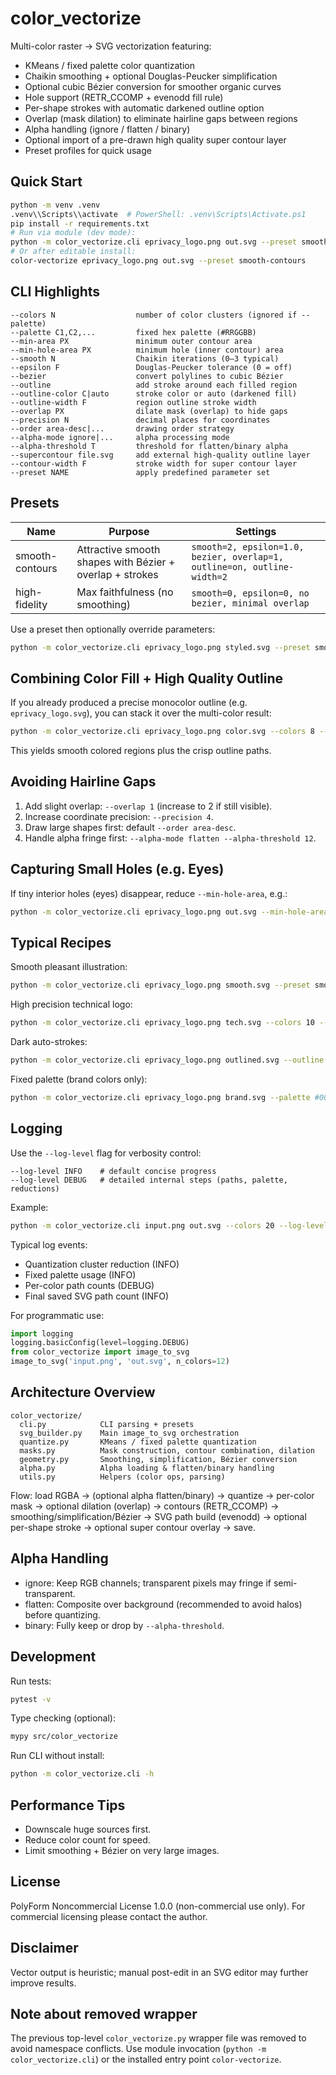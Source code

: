 # color_vectorize

Multi-color raster → SVG vectorization featuring:
- KMeans / fixed palette color quantization
- Chaikin smoothing + optional Douglas-Peucker simplification
- Optional cubic Bézier conversion for smoother organic curves
- Hole support (RETR_CCOMP + evenodd fill rule)
- Per-shape strokes with automatic darkened outline option
- Overlap (mask dilation) to eliminate hairline gaps between regions
- Alpha handling (ignore / flatten / binary)
- Optional import of a pre-drawn high quality super contour layer
- Preset profiles for quick usage

## Quick Start
```bash
python -m venv .venv
.venv\\Scripts\\activate  # PowerShell: .venv\Scripts\Activate.ps1
pip install -r requirements.txt
# Run via module (dev mode):
python -m color_vectorize.cli eprivacy_logo.png out.svg --preset smooth-contours
# Or after editable install:
color-vectorize eprivacy_logo.png out.svg --preset smooth-contours
```

## CLI Highlights
```
--colors N                  number of color clusters (ignored if --palette)
--palette C1,C2,...         fixed hex palette (#RRGGBB)
--min-area PX               minimum outer contour area
--min-hole-area PX          minimum hole (inner contour) area
--smooth N                  Chaikin iterations (0–3 typical)
--epsilon F                 Douglas-Peucker tolerance (0 = off)
--bezier                    convert polylines to cubic Bézier
--outline                   add stroke around each filled region
--outline-color C|auto      stroke color or auto (darkened fill)
--outline-width F           region outline stroke width
--overlap PX                dilate mask (overlap) to hide gaps
--precision N               decimal places for coordinates
--order area-desc|...       drawing order strategy
--alpha-mode ignore|...     alpha processing mode
--alpha-threshold T         threshold for flatten/binary alpha
--supercontour file.svg     add external high-quality outline layer
--contour-width F           stroke width for super contour layer
--preset NAME               apply predefined parameter set
```

## Presets
| Name | Purpose | Settings |
|------|---------|----------|
| smooth-contours | Attractive smooth shapes with Bézier + overlap + strokes | `smooth=2, epsilon=1.0, bezier, overlap=1, outline=on, outline-width=2` |
| high-fidelity | Max faithfulness (no smoothing) | `smooth=0, epsilon=0, no bezier, minimal overlap` |

Use a preset then optionally override parameters:
```bash
python -m color_vectorize.cli eprivacy_logo.png styled.svg --preset smooth-contours --colors 8 --outline-color auto
```

## Combining Color Fill + High Quality Outline
If you already produced a precise monocolor outline (e.g. `eprivacy_logo.svg`), you can stack it over the multi-color result:
```bash
python -m color_vectorize.cli eprivacy_logo.png color.svg --colors 8 --smooth 2 --epsilon 1.0 --bezier --overlap 1 --supercontour eprivacy_logo.svg --contour-width 2
```
This yields smooth colored regions plus the crisp outline paths.

## Avoiding Hairline Gaps
1. Add slight overlap: `--overlap 1` (increase to 2 if still visible).
2. Increase coordinate precision: `--precision 4`.
3. Draw large shapes first: default `--order area-desc`.
4. Handle alpha fringe first: `--alpha-mode flatten --alpha-threshold 12`.

## Capturing Small Holes (e.g. Eyes)
If tiny interior holes (eyes) disappear, reduce `--min-hole-area`, e.g.:
```bash
python -m color_vectorize.cli eprivacy_logo.png out.svg --min-hole-area 2 --smooth 1 --epsilon 0.8
```

## Typical Recipes
Smooth pleasant illustration:
```bash
python -m color_vectorize.cli eprivacy_logo.png smooth.svg --preset smooth-contours --colors 8
```
High precision technical logo:
```bash
python -m color_vectorize.cli eprivacy_logo.png tech.svg --colors 10 --smooth 0 --epsilon 0 --bezier --overlap 0.5 --precision 5
```
Dark auto-strokes:
```bash
python -m color_vectorize.cli eprivacy_logo.png outlined.svg --outline --outline-color auto --outline-width 2 --overlap 1
```
Fixed palette (brand colors only):
```bash
python -m color_vectorize.cli eprivacy_logo.png brand.svg --palette #003366,#ffffff,#111111 --smooth 1 --epsilon 0.8
```

## Logging
Use the `--log-level` flag for verbosity control:
```
--log-level INFO    # default concise progress
--log-level DEBUG   # detailed internal steps (paths, palette, reductions)
```
Example:
```bash
python -m color_vectorize.cli input.png out.svg --colors 20 --log-level DEBUG
```
Typical log events:
- Quantization cluster reduction (INFO)
- Fixed palette usage (INFO)
- Per-color path counts (DEBUG)
- Final saved SVG path count (INFO)

For programmatic use:
```python
import logging
logging.basicConfig(level=logging.DEBUG)
from color_vectorize import image_to_svg
image_to_svg('input.png', 'out.svg', n_colors=12)
```

## Architecture Overview
```
color_vectorize/
  cli.py            CLI parsing + presets
  svg_builder.py    Main image_to_svg orchestration
  quantize.py       KMeans / fixed palette quantization
  masks.py          Mask construction, contour combination, dilation
  geometry.py       Smoothing, simplification, Bézier conversion
  alpha.py          Alpha loading & flatten/binary handling
  utils.py          Helpers (color ops, parsing)
```
Flow: load RGBA → (optional alpha flatten/binary) → quantize → per-color mask → optional dilation (overlap) → contours (RETR_CCOMP) → smoothing/simplification/Bézier → SVG path build (evenodd) → optional per-shape stroke → optional super contour overlay → save.

## Alpha Handling
- ignore: Keep RGB channels; transparent pixels may fringe if semi-transparent.
- flatten: Composite over background (recommended to avoid halos) before quantizing.
- binary: Fully keep or drop by `--alpha-threshold`.

## Development
Run tests:
```bash
pytest -v
```
Type checking (optional):
```bash
mypy src/color_vectorize
```
Run CLI without install:
```bash
python -m color_vectorize.cli -h
```

## Performance Tips
- Downscale huge sources first.
- Reduce color count for speed.
- Limit smoothing + Bézier on very large images.

## License
PolyForm Noncommercial License 1.0.0 (non-commercial use only). For commercial licensing please contact the author.

## Disclaimer
Vector output is heuristic; manual post-edit in an SVG editor may further improve results.

## Note about removed wrapper
The previous top-level `color_vectorize.py` wrapper file was removed to avoid namespace conflicts. Use module invocation (`python -m color_vectorize.cli`) or the installed entry point `color-vectorize`.
